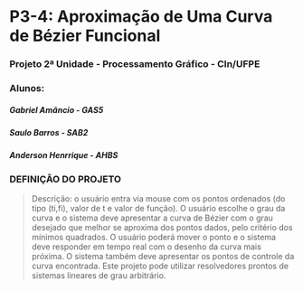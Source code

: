 # P3-4: Aproximação de Uma Curva de Bézier Funcional
### Projeto 2ª Unidade - Processamento Gráfico - CIn/UFPE

### Alunos:
##### Gabriel Amâncio - GAS5
##### Saulo Barros - SAB2
##### Anderson Henrrique - AHBS


### DEFINIÇÃO DO PROJETO
>Descrição: o usuário entra via mouse com os pontos ordenados (do tipo (ti,fi), valor de t e valor de função). O usuário escolhe o grau da curva e o sistema deve apresentar a curva de Bézier com o grau desejado que melhor se aproxima dos pontos dados, pelo critério dos mínimos quadrados. O usuário poderá mover o ponto e o sistema deve responder em tempo real com o desenho da curva mais próxima. O sistema também deve apresentar os pontos de controle da curva encontrada. Este projeto pode utilizar resolvedores prontos  de sistemas lineares de grau arbitrário.